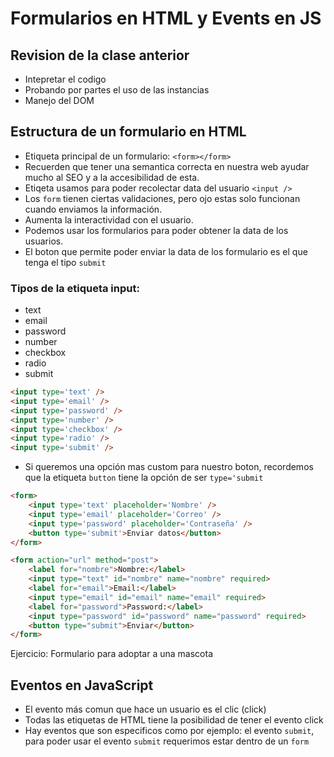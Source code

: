 # Formularios en HTML y Events en JS

## Revision de la clase anterior

- Intepretar el codigo
- Probando por partes el uso de las instancias
- Manejo del DOM

## Estructura de un formulario en HTML

- Etiqueta principal de un formulario: `<form></form>`
- Recuerden que tener una semantica correcta en nuestra web ayudar mucho al SEO y a la accesibilidad de esta.
- Etiqeta usamos para poder recolectar data del usuario `<input />`
- Los `form` tienen ciertas validaciones, pero ojo estas solo funcionan cuando enviamos la información.
- Aumenta la interactividad con el usuario.
- Podemos usar los formularios para poder obtener la data de los usuarios.
- El boton que permite poder enviar la data de los formulario es el que tenga el tipo `submit`

### Tipos de la etiqueta input:

- text
- email
- password
- number
- checkbox
- radio
- submit

```html
<input type='text' />
<input type='email' />
<input type='password' />
<input type='number' />
<input type='checkbox' />
<input type='radio' />
<input type='submit' />
```

- Si queremos una opción mas custom para nuestro boton, recordemos que la etiqueta `button` tiene la opción de ser `type='submit`

```html
<form>
    <input type='text' placeholder='Nombre' />
    <input type='email' placeholder='Correo' />
    <input type='password' placeholder='Contraseña' />
    <button type='submit'>Enviar datos</button>
</form>
```

```html
<form action="url" method="post">
    <label for="nombre">Nombre:</label>
    <input type="text" id="nombre" name="nombre" required>
    <label for="email">Email:</label>
    <input type="email" id="email" name="email" required>
    <label for="password">Password:</label>
    <input type="password" id="password" name="password" required>
    <button type="submit">Enviar</button>
</form>
```

Ejercicio: Formulario para adoptar a una mascota

## Eventos en JavaScript

- El evento más comun que hace un usuario es el clic (click)
- Todas las etiquetas de HTML tiene la posibilidad de tener el evento click
- Hay eventos que son especificos como por ejemplo: el evento `submit`, para poder usar el evento `submit` requerimos estar dentro de un `form`
